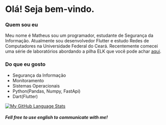 # Olá! Seja bem-vindo.

### Quem sou eu
Meu nome é Matheus sou um programador, estudante de Segurança da Informação. Atualmente sou desenvolvedor Flutter e estudo Redes de Computadores na Universidade Federal do Ceará. Recentemente comecei uma série de laboratórios abordando a pilha ELK que você pode achar [aqui](https://github.com/matvinFB/elasticsearch_8_lab).

### Do que eu gosto
* Segurança da Informação
* Monitoramento
* Sistemas Operacionais
* Python(Pandas, Numpy, FastApi)
* Dart(Flutter)

[![My GitHub Language Stats](https://github-readme-stats.vercel.app/api/top-langs/?username=matvinFB&langs_count=5&custom_title=Minhas%20Estatísticas)]()

##### Fell free to use english to communicate with me!
